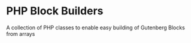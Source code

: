 # PHP Block Builders
A collection of PHP classes to enable easy building of Gutenberg Blocks from arrays
